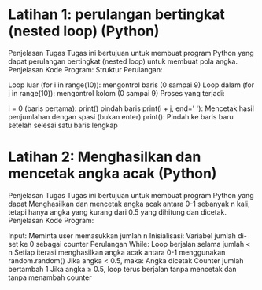 # Latihan 1: perulangan bertingkat (nested loop) (Python)
Penjelasan Tugas
Tugas ini bertujuan untuk membuat program Python yang dapat perulangan bertingkat (nested loop) untuk membuat pola angka.
Penjelasan Kode Program: Struktur Perulangan:

Loop luar (for i in range(10)): mengontrol baris (0 sampai 9)
Loop dalam (for j in range(10)): mengontrol kolom (0 sampai 9)
Proses yang terjadi:

i = 0 (baris pertama):
print() pindah baris
print(i + j, end=' '): Mencetak hasil penjumlahan dengan spasi (bukan enter)
print(): Pindah ke baris baru setelah selesai satu baris lengkap

# Latihan 2: Menghasilkan dan mencetak angka acak (Python)
Penjelasan Tugas
Tugas ini bertujuan untuk membuat program Python yang dapat Menghasilkan dan mencetak angka acak antara 0-1 sebanyak n kali, tetapi hanya angka yang kurang dari 0.5 yang dihitung dan dicetak.
Penjelasan Kode Program:

Input: Meminta user memasukkan jumlah n
Inisialisasi: Variabel jumlah di-set ke 0 sebagai counter
Perulangan While:
Loop berjalan selama jumlah < n
Setiap iterasi menghasilkan angka acak antara 0-1 menggunakan random.random()
Jika angka < 0.5, maka:
Angka dicetak
Counter jumlah bertambah 1
Jika angka ≥ 0.5, loop terus berjalan tanpa mencetak dan tanpa menambah counter
